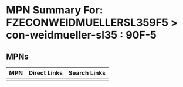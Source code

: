 



# MPN Summary For: FZECONWEIDMUELLERSL359F5 > con-weidmueller-sl35 : 90F-5

## MPNs
  

|MPN|Direct Links|Search Links|
| :--- | :--- | :--- |
||||
